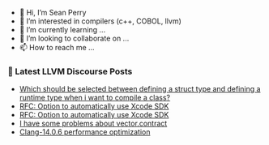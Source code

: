 - 👋 Hi, I’m Sean Perry
- 👀 I’m interested in compilers (c++, COBOL, llvm)
- 🌱 I’m currently learning ...
- 💞️ I’m looking to collaborate on ...
- 📫 How to reach me ...

<!---
s66perry/s66perry is a ✨ special ✨ repository because its `README.md` (this file) appears on your GitHub profile.
You can click the Preview link to take a look at your changes.
--->
### 📕 Latest LLVM Discourse Posts

<!-- DISCOURSE-LLVM:START -->
- [Which should be selected between defining a struct type and defining a runtime type when i want to compile a class?](https://discourse.llvm.org/t/which-should-be-selected-between-defining-a-struct-type-and-defining-a-runtime-type-when-i-want-to-compile-a-class/65983#post_1)
- [RFC: Option to automatically use Xcode SDK](https://discourse.llvm.org/t/rfc-option-to-automatically-use-xcode-sdk/65978#post_4)
- [RFC: Option to automatically use Xcode SDK](https://discourse.llvm.org/t/rfc-option-to-automatically-use-xcode-sdk/65978#post_3)
- [I have some problems about vector.contract](https://discourse.llvm.org/t/i-have-some-problems-about-vector-contract/65886#post_2)
- [Clang-14.0.6 performance optimization](https://discourse.llvm.org/t/clang-14-0-6-performance-optimization/65757?page=2#post_24)
<!-- DISCOURSE-LLVM:END -->
